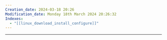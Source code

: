 ```yaml
---
Creation_date: 2024-03-18 20:26
Modification_date: Monday 18th March 2024 20:26:32
Indexes:
  - "[[linux_download_install_configure]]"
---
```



----

















